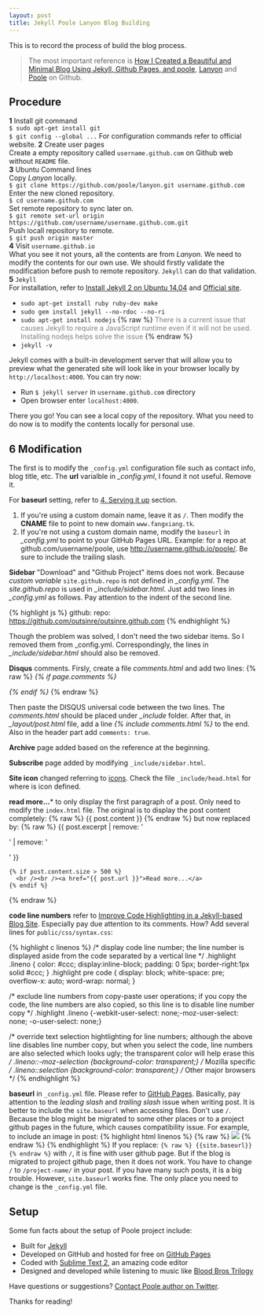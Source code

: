```yaml
---
layout: post
title: Jekyll Poole Lanyon Blog Building
---
```


<div class="message">
 This is to record the process of build the blog process.
</div>

>The most important reference is [How I Created a Beautiful and Minimal Blog Using Jekyll, Github Pages, and poole](http://joshualande.com/jekyll-github-pages-poole/), [Lanyon](https://github.com/poole/lanyon) and [Poole](https://github.com/poole) on Github.

## Procedure

**1** Install git command  
`$ sudo apt-get install git`  
`$ git config --global ...` For configuration commands refer to official website.
**2** Create user pages  
Create a empty repository called `username.github.com` on Github web without `README` file.  
**3** Ubuntu Command lines  
Copy *Lanyon* locally.  
`$ git clone https://github.com/poole/lanyon.git username.github.com`  
Enter the new cloned repository.  
`$ cd username.github.com`  
Set remote repository to sync later on.  
`$ git remote set-url origin https://github.com/username/username.github.com.git`  
Push locall repository to remote.  
`$ git push origin master`  
**4** Visit `username.github.io`  
What you see it not yours, all the contents are from *Lanyon*. We need to modify the contents for our own use. We should firstly validate the modification before push to remote repository. `Jekyll` can do that validation.  
**5** `Jekyll`  
For installation, refer to [Install Jekyll 2 on Ubuntu 14.04](http://michaelchelen.net/81fa/install-jekyll-2-ubuntu-14-04/) and [Official site](http://jekyllrb.com/docs/installation/).

* `sudo apt-get install ruby ruby-dev make`
* `sudo gem install jekyll --no-rdoc --no-ri`
* `sudo apt-get install nodejs` {% raw %} <span style="color:gray">There is a current issue that causes Jekyll to require a JavaScript runtime even if it will not be used. Installing nodejs helps solve the issue</span> {% endraw %}
* `jekyll -v`

Jekyll comes with a built-in development server that will allow you to preview what the generated site will look like in your browser locally by `http://localhost:4000`. You can try now:

* Run `$ jekyll server` in `username.github.com` directory
* Open browser enter `localhost:4000`.

There you go! You can see a local copy of the repository. What you need to do now is to modify the contents locally for personal use.  

## 6 Modification
The first is to modify the `_config.yml` configuration file such as contact info, blog title, etc.
The **url** varialble in *_config.yml*, I found it not useful. Remove it.

For **baseurl** setting, refer to [4. Serving it up](https://github.com/poole/poole#usage) section.  

   1. If you're using a custom domain name, leave it as `/`. Then modify the **CNAME** file to point to new domain `www.fangxiang.tk`.
   2. If you're not using a custom domain name, modify the `baseurl` in *_config.yml* to point to your GitHub Pages URL. Example: for a repo at github.com/username/poole, use http://username.github.io/poole/. Be sure to include the trailing slash.

**Sidebar** "Download" and "Github Project" items does not work. Because *custom variable* `site.github.repo` is not defined in *_config.yml*. The *site.github.repo* is used in *_include/sidebar.html*. Just add two lines in *_config.yml* as follows. Pay attention to the indent of the second line.

{% highlight js %}
github:
  repo:	https://github.com/outsinre/outsinre.github.com
{% endhighlight %}

Though the problem was solved, I don't need the two sidebar items. So I removed them from _config.yml. Correspondingly, the lines in *_include/sidebar.html* should also be removed.

**Disqus** comments. Firsly, create a file *comments.html* and add two lines:
{% raw %}
*{% if page.comments %}*

<em>{% endif %}</em>
{% endraw %}

Then paste the DISQUS universal code between the two lines. The *comments.html* should be placed under *_include* folder. After that, in *_layout/post.html* file, add a line *&#123;% include comments.html %}* to the end. Also in the header part add `comments: true`.

**Archive** page added based on the reference at the beginning.

**Subscribe** page added by modifying `_include/sidebar.html`.

**Site icon** changed referring to [icons](http://modernweb.com/2013/10/28/building-a-blog-with-jekyll/). Check the file `_include/head.html` for where is icon defined.

**read more...*** to only display the first paragraph of a post. Only need to modify the `index.html` file. The original is to display the post content completely:
{% raw %}
    {{ post.content }}
{% endraw %}
but now replaced by:
{% raw %}
    {{ post.excerpt | remove: '<p>' | remove: '</p>' }}

    {% if post.content.size > 500 %}
      <br /><br /><a href="{{ post.url }}">Read more...</a>
    {% endif %}
{% endraw %}

**code line numbers** refer to <a href="http://demisx.github.io/jekyll/2014/01/13/improve-code-highlighting-in-jekyll.html" target="_blank">Improve Code Highlighting in a Jekyll-based Blog Site</a>. Especially pay due attention to its comments. How? Add several lines for `public/css/syntax.css`:

{% highlight c linenos %}
/* display code line number; the line number is displayed aside from the code separated by a vertical line */
.highlight .lineno { color: #ccc; display:inline-block; padding: 0 5px; border-right:1px solid #ccc; }
.highlight pre code { display: block; white-space: pre; overflow-x: auto; word-wrap: normal; }

/* exclude line numbers from copy-paste user operations; if you copy the code, the line numbers are also copied, so this line is to disable line number copy */
.highlight .lineno {-webkit-user-select: none;-moz-user-select: none; -o-user-select: none;}

/* override text selection hightlighting for line numbers; although the above line disables line number copy, but when you select the code, line numbers are also selected which looks ugly; the transparent color will help erase this */
.lineno::-moz-selection {background-color: transparent;} /* Mozilla specific */
.lineno::selection {background-color: transparent;} /* Other major browsers */
{% endhighlight %}

**baseurl** in `_config.yml` file. Please refer to [GitHub Pages](http://jekyllrb.com/docs/github-pages/). Basically, pay attention to the *leading slash* and *trailing slash* issue when writing post. It is better to include the `site.baseurl` when accessing files. Don't use `/`. Because the blog might be migrated to some other places or to a project github pages in the future, which causes compatibility issue. For example, to include an image in post:
{% highlight html linenos %}
{% raw %}
<img src="{{site.baseurl}}assets/hknight.jpg">
{% endraw %}
{% endhighlight %}
If you replace:
`{% raw %}
{{site.baseurl}}
{% endraw %}`
with `/`, it is fine with user github page. But if the blog is migrated to project github page, then it does not work. You have to change `/` to `/project-name/` in your post. If you have many such posts, it is a big trouble. However, `site.baseurl` works fine. The only place you need to change is the `_config.yml` file.

## Setup

Some fun facts about the setup of Poole project include:

* Built for [Jekyll](http://jekyllrb.com)
* Developed on GitHub and hosted for free on [GitHub Pages](https://pages.github.com)
* Coded with [Sublime Text 2](http://sublimetext.com), an amazing code editor
* Designed and developed while listening to music like [Blood Bros Trilogy](https://soundcloud.com/maddecent/sets/blood-bros-series)

Have questions or suggestions? [Contact Poole author on Twitter](https://twitter.com/mdo).

Thanks for reading!
